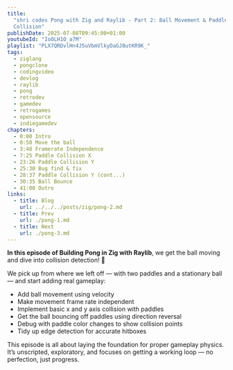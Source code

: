 ```yaml
---
title:
  "shri codes Pong with Zig and Raylib - Part 2: Ball Movement & Paddle
  Collision"
publishDate: 2025-07-08T09:45:00+01:00
youtubeId: "IoOLH1O_a7M"
playlist: "PLX7QRDvlHn4J5uVbmVlkyDaGJ8utKR9K_"
tags:
  - ziglang
  - pongclone
  - codingvideo
  - devlog
  - raylib
  - pong
  - retrodev
  - gamedev
  - retrogames
  - opensource
  - indiegamedev
chapters:
  - 0:00 Intro
  - 0:50 Move the ball
  - 3:48 Framerate Independence
  - 7:25 Paddle Collision X
  - 23:26 Paddle Collision Y
  - 25:30 Bug find & fix
  - 28:37 Paddle Collision Y (cont...)
  - 30:35 Ball Bounce
  - 41:08 Outro
links:
  - title: Blog
    url: ../../../posts/zig/pong-2.md
  - title: Prev
    url: ./pong-1.md
  - title: Next
    url: ./pong-3.md
---
```


**In this episode of Building Pong in Zig with Raylib**, we get the ball moving
and dive into collision detection! 🚀

We pick up from where we left off — with two paddles and a stationary ball — and
start adding real gameplay:

- Add ball movement using velocity
- Make movement frame rate independent
- Implement basic x and y axis collision with paddles
- Get the ball bouncing off paddles using direction reversal
- Debug with paddle color changes to show collision points
- Tidy up edge detection for accurate hitboxes

This episode is all about laying the foundation for proper gameplay physics.
It’s unscripted, exploratory, and focuses on getting a working loop — no
perfection, just progress.
